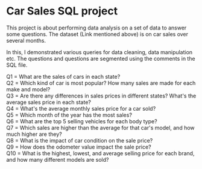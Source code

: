 # Car Sales SQL project

This project is about performing data analysis on a set of data to answer some questions.
The dataset (Link mentioned above) is on car sales over several months.

In this, I demonstrated various queries for data cleaning, data manipulation etc.
The questions and questions are segmented using the comments in the SQL file.

Q1 = What are the sales of cars in each state?<br>
Q2 = Which kind of car is most popular? How many sales are made for each make and model?<br>
Q3 = Are there any differences in sales prices in different states? What's the average sales price in each state?<br>
Q4 = What's the average monthly sales price for a car sold?<br>
Q5 = Which month of the year has the most sales?<br>
Q6 = What are the top 5 selling vehicles for each body type?<br>
Q7 = Which sales are higher than the average for that car's model, and how much higher are they?<br>
Q8 = What is the impact of car condition on the sale price?<br>
Q9 = How does the odometer value impact the sale price?<br>
Q10 = What is the highest, lowest, and average selling price for each brand, and how many different models are sold?<br>
